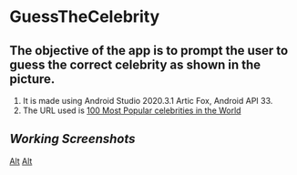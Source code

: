 # GuessTheCelebrity

## The objective of the app is to prompt the user to guess the correct celebrity as shown in the picture.
1. It is made using Android Studio 2020.3.1 Artic Fox, Android API 33.
2. The URL used is [100 Most Popular celebrities in the World](https://www.imdb.com/list/ls052283250/)

## *Working Screenshots*
[Alt](/assets/Screenshot1.png "Screenshot-1")
[Alt](/assets/Screenshot2.png "Screenshot-2")
